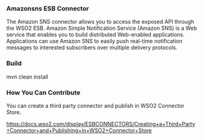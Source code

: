 ### Amazonsns ESB Connector

The Amazon SNS connector allows you to access the exposed API through the WSO2 ESB. 
Amazon Simple Notification Service (Amazon SNS) is a Web service that enables you to build distributed Web-enabled applications. 
Applications can use Amazon SNS to easily push real-time notification messages to interested subscribers over multiple delivery protocols.

### Build

mvn clean install

### How You Can Contribute
You can create a third party connector and publish in WSO2 Connector Store.

https://docs.wso2.com/display/ESBCONNECTORS/Creating+a+Third+Party+Connector+and+Publishing+in+WSO2+Connector+Store

